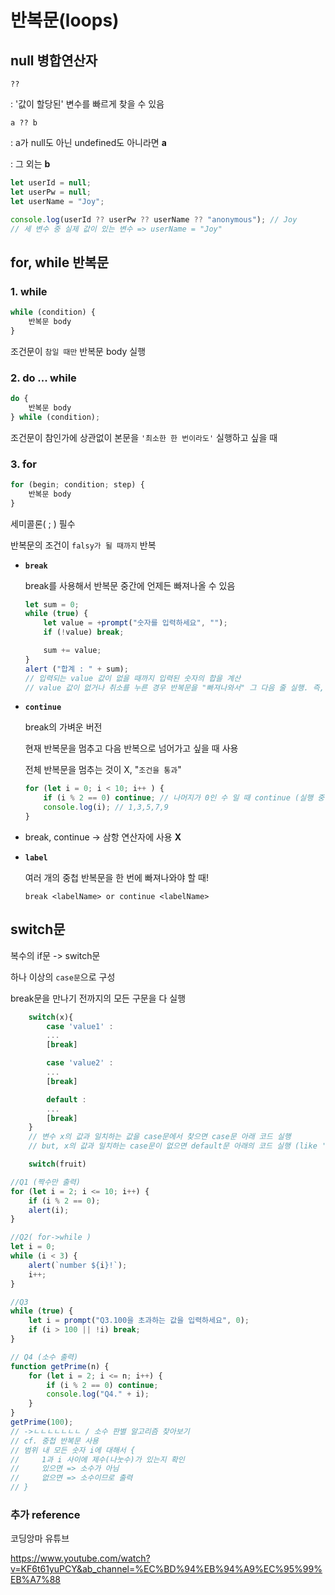 # 반복문(loops)

## null 병합연산자

`??`

: '값이 할당된' 변수를 빠르게 찾을 수 있음

`a ?? b`

: a가 null도 아닌 undefined도 아니라면 **a**

: 그 외는 **b**

```javascript
let userId = null;
let userPw = null;
let userName = "Joy";

console.log(userId ?? userPw ?? userName ?? "anonymous"); // Joy
// 세 변수 중 실제 값이 있는 변수 => userName = "Joy"
```

## for, while 반복문

### 1. while

```javascript
while (condition) {
    반복문 body
}
```

조건문이 `참일 때만` 반복문 body 실행

### 2. do ... while

```javascript
do {
    반복문 body
} while (condition);
```

조건문이 참인가에 상관없이 본문을 `'최소한 한 번이라도'` 실행하고 싶을 때

### 3. for

```javascript
for (begin; condition; step) {
    반복문 body
}
```

세미콜론( ; ) 필수

반복문의 조건이 `falsy가 될 때까지` 반복

- **`break`**

    break를 사용해서 반복문 중간에 언제든 빠져나올 수 있음

    ```javascript
    let sum = 0;
    while (true) {
        let value = +prompt("숫자를 입력하세요", "");
        if (!value) break;

        sum += value;
    }
    alert ("합계 : " + sum);
    // 입력되는 value 값이 없을 때까지 입력된 숫자의 합을 계산 
    // value 값이 없거나 취소를 누른 경우 반복문을 "빠져나와서" 그 다음 줄 실행. 즉, alert 실행
    ```

- **`continue`**

    break의 가벼운 버전

    현재 반복문을 멈추고 다음 반복으로 넘어가고 싶을 때 사용

    전체 반복문을 멈추는 것이 X,  "`조건을 통과`"

    ```javascript
    for (let i = 0; i < 10; i++ ) {
        if (i % 2 == 0) continue; // 나머지가 0인 수 일 때 continue (실행 중단 -> 다음 실행)
        console.log(i); // 1,3,5,7,9
    }
    ```

- break, continue -> 삼항 연산자에 사용 **X**

- **`label`**

    여러 개의 중첩 반복문을 한 번에 빠져나와야 할 때!

    `break <labelName> or continue <labelName>`

## switch문

복수의 if문 -> switch문

하나 이상의 `case문`으로 구성

break문을 만나기 전까지의 모든 구문을 다 실행

```javascript
    switch(x){
        case 'value1' :
        ...
        [break]

        case 'value2' :
        ...
        [break]

        default :
        ...
        [break]
    }
    // 변수 x의 값과 일치하는 값을 case문에서 찾으면 case문 아래 코드 실행
    // but, x의 값과 일치하는 case문이 없으면 default문 아래의 코드 실행 (like 'if문의 else')

    switch(fruit)
```

```javascript
//Q1 (짝수만 출력)
for (let i = 2; i <= 10; i++) {
    if (i % 2 == 0);
    alert(i);
}

//Q2( for->while )
let i = 0;
while (i < 3) {
    alert(`number ${i}!`);
    i++;
}

//Q3
while (true) {
    let i = prompt("Q3.100을 초과하는 값을 입력하세요", 0);
    if (i > 100 || !i) break;
}

// Q4 (소수 출력)
function getPrime(n) {
    for (let i = 2; i <= n; i++) {
        if (i % 2 == 0) continue;
        console.log("Q4." + i);
    }
}
getPrime(100);
// ->ㄴㄴㄴㄴㄴㄴㄴ / 소수 판별 알고리즘 찾아보기
// cf. 중첩 반복문 사용
// 범위 내 모든 숫자 i에 대해서 {
//     1과 i 사이에 제수(나눗수)가 있는지 확인
//     있으면 => 소수가 아님
//     없으면 => 소수이므로 출력
// }
```

### 추가 reference

코딩앙마 유튜브

<https://www.youtube.com/watch?v=KF6t61yuPCY&ab_channel=%EC%BD%94%EB%94%A9%EC%95%99%EB%A7%88>
